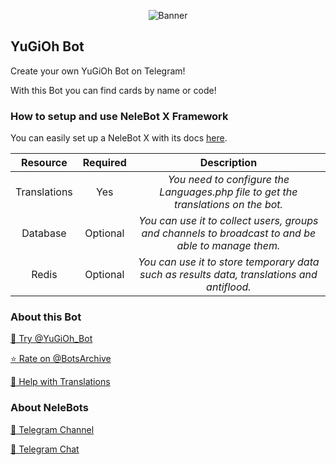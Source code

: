<p align="center"> 
    <img src="https://telegra.ph/file/0c3395fee2819ae36abf9.jpg" alt="Banner" /> 
</p>

## YuGiOh Bot

Create your own YuGiOh Bot on Telegram!

With this Bot you can find cards by name or code!

### How to setup and use NeleBot X Framework

You can easily set up a NeleBot X with its docs [here](https://neleb54gold.github.io/NeleBotX/).

| Resource     | Required | Description |
| :----------: | :------: | :----------:|
| Translations | Yes      | _You need to configure the Languages.php file to get the translations on the bot._ |
| Database     | Optional | _You can use it to collect users, groups and channels to broadcast to and be able to manage them._ |
| Redis        | Optional | _You can use it to store temporary data such as results data, translations and antiflood._ |

### About this Bot

[🤖 Try @YuGiOh_Bot](https://t.me/YuGiOh_Bot)

[⭐️ Rate on @BotsArchive](https://t.me/BotsArchive/643)

[📲 Help with Translations](https://nelebots.oneskyapp.com/collaboration/translate/project/project/168578/)

### About NeleBots

[📢 Telegram Channel](https://t.me/NeleBots)

[👥 Telegram Chat](https://t.me/NeleBotsChat)
